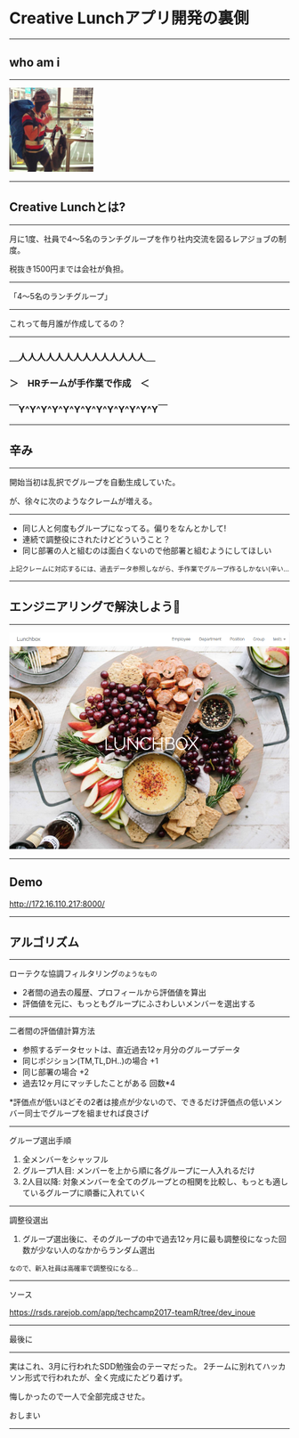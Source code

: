 # Creative Lunchアプリ開発の裏側

---

## who am i

---

<img src="./img/profile.jpg" style="width: 30%">

---

## Creative Lunchとは?

---

月に1度、社員で4〜5名のランチグループを作り社内交流を図るレアジョブの制度。

税抜き1500円までは会社が負担。

---

「4〜5名のランチグループ」

---

これって毎月誰が作成してるの？

---

### ＿人人人人人人人人人人人人人人＿<br />
### ＞　HRチームが手作業で作成　＜<br />
### ￣Y^Y^Y^Y^Y^Y^Y^Y^Y^Y^Y^Y^Y￣<br />

---

## 辛み

---

開始当初は乱択でグループを自動生成していた。

が、徐々に次のようなクレームが増える。

---

- 同じ人と何度もグループになってる。偏りをなんとかして!
- 連続で調整役にされたけどどういうこと？
- 同じ部署の人と組むのは面白くないので他部署と組むようにしてほしい

<small>上記クレームに対応するには、過去データ参照しながら、手作業でグループ作るしかない(辛い...</small>

---

## エンジニアリングで解決しよう💪

---

<img src="img/Lunchbox.png">

---

## Demo

http://172.16.110.217:8000/

---

## アルゴリズム

---

ローテクな協調フィルタリング<small>のようなもの</small>

- 2者間の過去の履歴、プロフィールから評価値を算出
- 評価値を元に、もっともグループにふさわしいメンバーを選出する

---

二者間の評価値計算方法

- 参照するデータセットは、直近過去12ヶ月分のグループデータ
- 同じポジション(TM,TL,DH..)の場合 +1
- 同じ部署の場合 +2
- 過去12ヶ月にマッチしたことがある 回数*4

*評価点が低いほどその2者は接点が少ないので、できるだけ評価点の低いメンバー同士でグループを組ませれば良さげ

---

グループ選出手順

1. 全メンバーをシャッフル
1. グループ1人目: メンバーを上から順に各グループに一人入れるだけ
1. 2人目以降: 対象メンバーを全てのグループとの相関を比較し、もっとも適しているグループに順番に入れていく

---

調整役選出

1. グループ選出後に、そのグループの中で過去12ヶ月に最も調整役になった回数が少ない人のなかからランダム選出

<small>なので、新入社員は高確率で調整役になる...</small>

---

ソース

https://rsds.rarejob.com/app/techcamp2017-teamR/tree/dev_inoue

---

最後に

---

実はこれ、3月に行われたSDD勉強会のテーマだった。
2チームに別れてハッカソン形式で行われたが、全く完成にたどり着けず。

悔しかったので一人で全部完成させた。

おしまい

---
